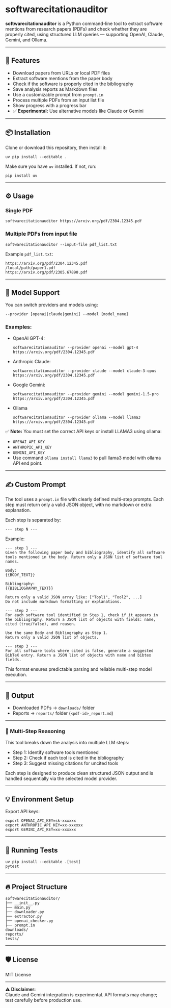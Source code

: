 # softwarecitationauditor

**softwarecitationauditor** is a Python command-line tool to extract software mentions from research papers (PDFs) and check whether they are properly cited, using structured LLM queries — supporting OpenAI, Claude, Gemini, and Ollama.

---

## 🚀 Features

- Download papers from URLs or local PDF files
- Extract software mentions from the paper body
- Check if the software is properly cited in the bibliography
- Save analysis reports as Markdown files
- Use a customizable prompt from `prompt.in`
- Process multiple PDFs from an input list file
- Show progress with a progress bar
- ✅ **Experimental:** Use alternative models like Claude or Gemini

---

## 📦 Installation

Clone or download this repository, then install it:

```
uv pip install --editable .
```

Make sure you have `uv` installed. If not, run:

```
pip install uv
```

---

## ⚙️ Usage

### Single PDF

```
softwarecitationauditor https://arxiv.org/pdf/2304.12345.pdf
```

### Multiple PDFs from input file

```
softwarecitationauditor --input-file pdf_list.txt
```

Example `pdf_list.txt`:
```
https://arxiv.org/pdf/2304.12345.pdf
/local/path/paper1.pdf
https://arxiv.org/pdf/2305.67890.pdf
```

---

## 🤖 Model Support

You can switch providers and models using:

```
--provider [openai|claude|gemini] --model [model_name]
```

### Examples:

- OpenAI GPT-4:
  ```
  softwarecitationauditor --provider openai --model gpt-4 https://arxiv.org/pdf/2304.12345.pdf
  ```

- Anthropic Claude:
  ```
  softwarecitationauditor --provider claude --model claude-3-opus https://arxiv.org/pdf/2304.12345.pdf
  ```

- Google Gemini:
  ```
  softwarecitationauditor --provider gemini --model gemini-1.5-pro https://arxiv.org/pdf/2304.12345.pdf
  ```

- Ollama
  ```
  softwarecitationauditor --provider ollama --model llama3 https://arxiv.org/pdf/2304.12345.pdf
  ```

✅ **Note:** You must set the correct API keys or install LLAMA3 using ollama:
- `OPENAI_API_KEY`
- `ANTHROPIC_API_KEY`
- `GEMINI_API_KEY`
- Use command ```ollama install llama3``` to pull llama3 model with ollama API end point.

---

## ✍️ Custom Prompt

The tool uses a `prompt.in` file with clearly defined multi-step prompts. Each step must return only a valid JSON object, with no markdown or extra explanation.

Each step is separated by:
```
--- step N ---
```

Example:

```
--- step 1 ---
Given the following paper body and bibliography, identify all software tools mentioned in the body. Return only a JSON list of software tool names.

Body:
{{BODY_TEXT}}

Bibliography:
{{BIBLIOGRAPHY_TEXT}}

Return only a valid JSON array like: ["Tool1", "Tool2", ...]
Do not include markdown formatting or explanations.

--- step 2 ---
For each software tool identified in Step 1, check if it appears in the bibliography. Return a JSON list of objects with fields: name, cited (true/false), and reason.

Use the same Body and Bibliography as Step 1.
Return only a valid JSON list of objects.

--- step 3 ---
For all software tools where cited is false, generate a suggested BibTeX entry. Return a JSON list of objects with name and bibtex fields.
```

This format ensures predictable parsing and reliable multi-step model execution.

---

## 📁 Output

- Downloaded PDFs → `downloads/` folder
- Reports → `reports/` folder (`<pdf-id>_report.md`)

---

### 🧠 Multi-Step Reasoning

This tool breaks down the analysis into multiple LLM steps:
- Step 1: Identify software tools mentioned
- Step 2: Check if each tool is cited in the bibliography
- Step 3: Suggest missing citations for uncited tools

Each step is designed to produce clean structured JSON output and is handled sequentially via the selected model provider.

---

## 💡 Environment Setup

Export API keys:

```
export OPENAI_API_KEY=sk-xxxxxx
export ANTHROPIC_API_KEY=xx-xxxxxx
export GEMINI_API_KEY=xx-xxxxxx
```

---

## 🧪 Running Tests

```
uv pip install --editable .[test]
pytest
```

---

## 🔥 Project Structure

```
softwarecitationauditor/
├── __init__.py
├── main.py
├── downloader.py
├── extractor.py
├── openai_checker.py
├── prompt.in
downloads/
reports/
tests/
```

---

## 🛡 License

MIT License

---

⚠️ **Disclaimer:**  
Claude and Gemini integration is experimental. API formats may change; test carefully before production use.
